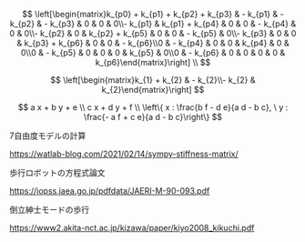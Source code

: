 
$$
\left[\begin{matrix}k_{p0} + k_{p1} + k_{p2} + k_{p3} & - k_{p1} & - k_{p2} & - k_{p3} & 0 & 0 & 0\\- k_{p1} & k_{p1} + k_{p4} & 0 & 0 & - k_{p4} & 0 & 0\\- k_{p2} & 0 & k_{p2} + k_{p5} & 0 & 0 & - k_{p5} & 0\\- k_{p3} & 0 & 0 & k_{p3} + k_{p6} & 0 & 0 & - k_{p6}\\0 & - k_{p4} & 0 & 0 & k_{p4} & 0 & 0\\0 & - k_{p5} & 0 & 0 & 0 & k_{p5} & 0\\0 & - k_{p6} & 0 & 0 & 0 & 0 & k_{p6}\end{matrix}\right] \\
$$

$$
\left[\begin{matrix}k_{1} + k_{2} & - k_{2}\\- k_{2} & k_{2}\end{matrix}\right]
$$

$$
a x + b y + e \\
c x + d y + f \\
\left\{ x : \frac{b f - d e}{a d - b c}, \  y : \frac{- a f + c e}{a d - b c}\right\}
$$


7自由度モデルの計算

https://watlab-blog.com/2021/02/14/sympy-stiffness-matrix/


歩行ロボットの方程式論文

https://jopss.jaea.go.jp/pdfdata/JAERI-M-90-093.pdf

倒立紳士モードの歩行

https://www2.akita-nct.ac.jp/kizawa/paper/kiyo2008_kikuchi.pdf



